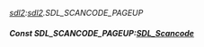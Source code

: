 _[sdl2](../../modules/sdl2/sdl2-module.md):[sdl2](../../modules/sdl2/sdl2-module.md).SDL\_SCANCODE\_PAGEUP_
##### Const SDL\_SCANCODE\_PAGEUP:[SDL_Scancode](../../modules/sdl2/sdl2-sdl_scancode.md)
